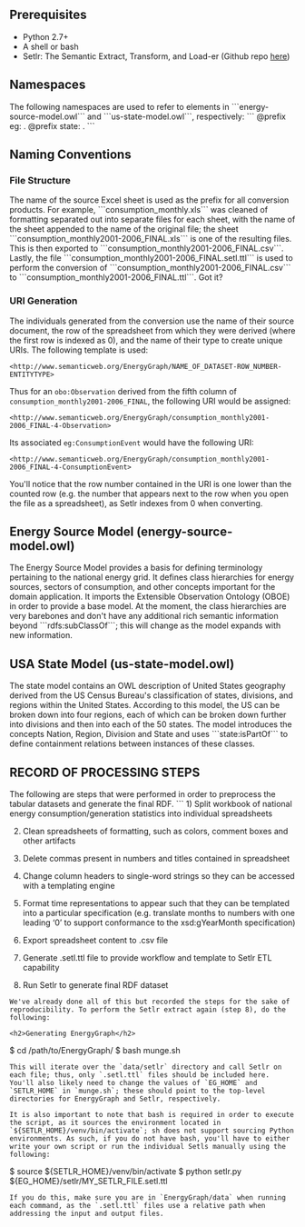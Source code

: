 <h2>Prerequisites</h2>
<ul>
<li>Python 2.7+</li>
<li>A shell or bash</li>
<li>Setlr: The Semantic Extract, Transform, and Load-er (Github repo <a href=https://github.com/tetherless-world/setlr>here</a>)
</ul>

<h2>Namespaces</h2>
The following namespaces are used to refer to elements in ```energy-source-model.owl``` and ```us-state-model.owl```, respectively:
```
@prefix eg:  <http://www.semanticweb.org/energysources/> .
@prefix state: <http://www.semanticweb.org/us-state-model/> .
```

<h2>Naming Conventions</h2>

<h3> File Structure</h3>
The name of the source Excel sheet is used as the prefix for all conversion products. For example, ```consumption_monthly.xls``` was cleaned of formatting separated out into separate files for each sheet, with the name of the sheet appended to the name of the original file; the sheet ```consumption_monthly2001-2006_FINAL.xls``` is one of the resulting files. This is then exported to ```consumption_monthly2001-2006_FINAL.csv```. Lastly, the file ```consumption_monthly2001-2006_FINAL.setl.ttl``` is used to perform the conversion of ```consumption_monthly2001-2006_FINAL.csv``` to ```consumption_monthly2001-2006_FINAL.ttl```. Got it?

<h3>URI Generation</h3>
The individuals generated from the conversion use the name of their source document, the row of the spreadsheet from which they were derived (where the first row is indexed as 0), and the name of their type to create unique URIs. The following template is used:

```
<http://www.semanticweb.org/EnergyGraph/NAME_OF_DATASET-ROW_NUMBER-ENTITYTYPE>
```

Thus for an ```obo:Observation``` derived from the fifth column of `consumption_monthly2001-2006_FINAL`, the following URI would be assigned:
```
<http://www.semanticweb.org/EnergyGraph/consumption_monthly2001-2006_FINAL-4-Observation>
```
Its associated ```eg:ConsumptionEvent``` would have the following URI:
```
<http://www.semanticweb.org/EnergyGraph/consumption_monthly2001-2006_FINAL-4-ConsumptionEvent>
```
You'll notice that the row number contained in the URI is one lower than the counted row (e.g. the number that appears next to the row when you open the file as a spreadsheet), as Setlr indexes from 0 when converting.

<h2>Energy Source Model (energy-source-model.owl)</h2>
The Energy Source Model provides a basis for defining terminology pertaining to the national energy grid. It defines class hierarchies for energy sources, sectors of consumption, and other concepts important for the domain application. It imports the Extensible Observation Ontology (OBOE) in order to provide a base model. At the moment, the class hierarchies are very barebones and don't have any additional rich semantic information beyond ```rdfs:subClassOf```; this will change as the model expands with new information.


<h2>USA State Model (us-state-model.owl)</h2>
The state model contains an OWL description of United States geography derived from the US Census Bureau's classification of states, divisions, and regions within the United States. According to this model, the US can be broken down into four regions, each of which can be broken down further into divisions and then into each of the 50 states. The model introduces the concepts Nation, Region, Division and State and uses ```state:isPartOf``` to define containment relations between instances of these classes.

<h2>RECORD OF PROCESSING STEPS</h2>
The following are steps that were performed in order to preprocess the tabular datasets and generate the final RDF.
```
1) Split workbook of national energy consumption/generation statistics into individual spreadsheets

2) Clean spreadsheets of formatting, such as colors, comment boxes and other artifacts

3) Delete commas present in numbers and titles contained in spreadsheet

4) Change column headers to single-word strings so they can be accessed with a templating engine

5) Format time representations to appear such that they can be templated into a particular specification (e.g. translate months to numbers with one leading ‘0’ to support conformance to the xsd:gYearMonth specification)

6) Export spreadsheet content to .csv file

7) Generate .setl.ttl file to provide workflow and template to Setlr ETL capability

8) Run Setlr to generate final RDF dataset
```
We've already done all of this but recorded the steps for the sake of reproducibility. To perform the Setlr extract again (step 8), do the following:

<h2>Generating EnergyGraph</h2>
```
$ cd /path/to/EnergyGraph/
$ bash munge.sh
```
This will iterate over the `data/setlr` directory and call Setlr on each file; thus, only `.setl.ttl` files should be included here. You'll also likely need to change the values of `EG_HOME` and `SETLR_HOME` in `munge.sh`; these should point to the top-level directories for EnergyGraph and Setlr, respectively.

It is also important to note that bash is required in order to execute the script, as it sources the environment located in `${SETLR_HOME}/venv/bin/activate`; sh does not support sourcing Python environments. As such, if you do not have bash, you'll have to either write your own script or run the individual Setls manually using the following:
```
$ source ${SETLR_HOME}/venv/bin/activate
$ python setlr.py ${EG_HOME}/setlr/MY_SETLR_FILE.setl.ttl
```
If you do this, make sure you are in `EnergyGraph/data` when running each command, as the `.setl.ttl` files use a relative path when addressing the input and output files. 
